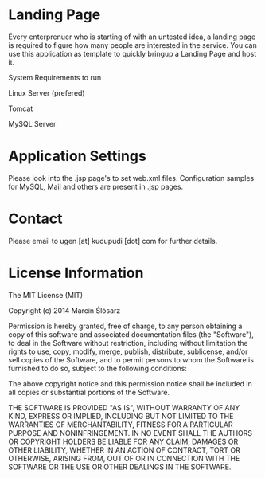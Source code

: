 # Landing Page 

Every enterprenuer who is starting of with an untested idea, a landing page is required to figure how many people are interested in the service. You can use this application as template to quickly bringup a Landing Page and host it.

System Requirements to run 

Linux Server (prefered) 

Tomcat

MySQL Server

# Application Settings

Please look into the .jsp page's to set web.xml files. Configuration samples for MySQL, Mail and others are present in .jsp pages.

# Contact

Please email to ugen [at] kudupudi [dot] com for further details.

# License Information 

The MIT License (MIT)

Copyright (c) 2014 Marcin Ślósarz

Permission is hereby granted, free of charge, to any person obtaining a copy
of this software and associated documentation files (the "Software"), to deal
in the Software without restriction, including without limitation the rights
to use, copy, modify, merge, publish, distribute, sublicense, and/or sell
copies of the Software, and to permit persons to whom the Software is
furnished to do so, subject to the following conditions:

The above copyright notice and this permission notice shall be included in all
copies or substantial portions of the Software.

THE SOFTWARE IS PROVIDED "AS IS", WITHOUT WARRANTY OF ANY KIND, EXPRESS OR
IMPLIED, INCLUDING BUT NOT LIMITED TO THE WARRANTIES OF MERCHANTABILITY,
FITNESS FOR A PARTICULAR PURPOSE AND NONINFRINGEMENT. IN NO EVENT SHALL THE
AUTHORS OR COPYRIGHT HOLDERS BE LIABLE FOR ANY CLAIM, DAMAGES OR OTHER
LIABILITY, WHETHER IN AN ACTION OF CONTRACT, TORT OR OTHERWISE, ARISING FROM,
OUT OF OR IN CONNECTION WITH THE SOFTWARE OR THE USE OR OTHER DEALINGS IN THE
SOFTWARE.
